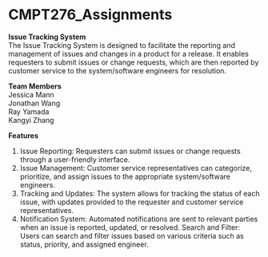 # CMPT276_Assignments

**Issue Tracking System**<br>
The Issue Tracking System is designed to facilitate the reporting and management of issues and changes in a product for a release. It enables requesters to submit issues or change requests, which are then reported by customer service to the system/software engineers for resolution.

**Team Members**<br>
Jessica Mann<br>
Jonathan Wang<br>
Ray Yamada<br>
Kangyi Zhang<br>

**Features**
1. Issue Reporting: Requesters can submit issues or change requests through a user-friendly interface.
2. Issue Management: Customer service representatives can categorize, prioritize, and assign issues to the appropriate system/software engineers.
3. Tracking and Updates: The system allows for tracking the status of each issue, with updates provided to the requester and customer service representatives.
4. Notification System: Automated notifications are sent to relevant parties when an issue is reported, updated, or resolved.
Search and Filter: Users can search and filter issues based on various criteria such as status, priority, and assigned engineer.
